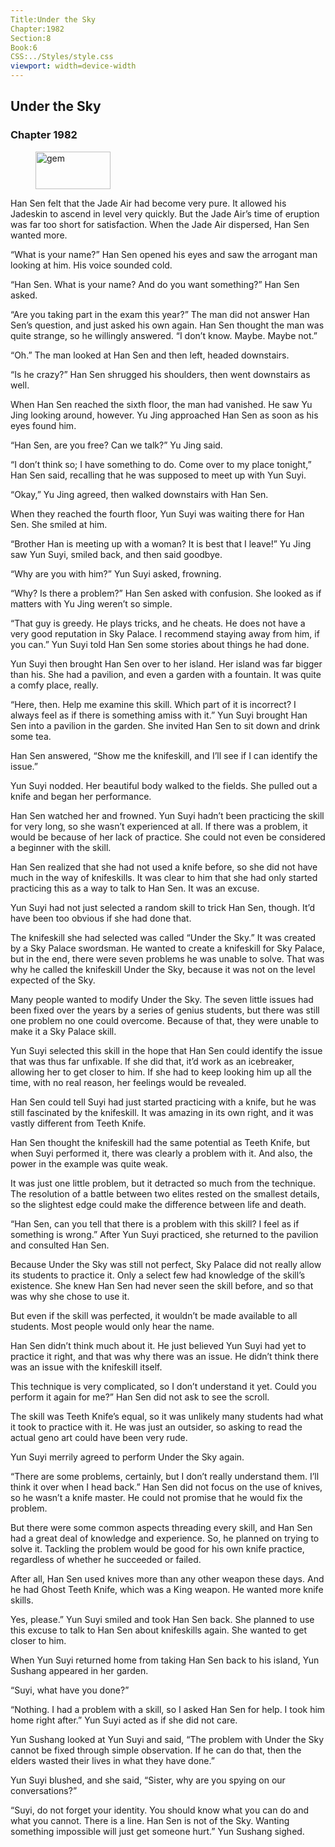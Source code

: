 ```yaml
---
Title:Under the Sky 
Chapter:1982 
Section:8 
Book:6 
CSS:../Styles/style.css 
viewport: width=device-width
---
```

  
## Under the Sky
### Chapter 1982
  
<figure>
	<img src="../Images/gem.gif" alt="gem" id="gem" width="120" height="60" />
</figure>
  

  
Han Sen felt that the Jade Air had become very pure. It allowed his Jadeskin to ascend in level very quickly. But the Jade Air’s time of eruption was far too short for satisfaction. When the Jade Air dispersed, Han Sen wanted more.

“What is your name?” Han Sen opened his eyes and saw the arrogant man looking at him. His voice sounded cold.

“Han Sen. What is your name? And do you want something?” Han Sen asked.

“Are you taking part in the exam this year?” The man did not answer Han Sen’s question, and just asked his own again. Han Sen thought the man was quite strange, so he willingly answered. “I don’t know. Maybe. Maybe not.”

“Oh.” The man looked at Han Sen and then left, headed downstairs.

“Is he crazy?” Han Sen shrugged his shoulders, then went downstairs as well.

When Han Sen reached the sixth floor, the man had vanished. He saw Yu Jing looking around, however. Yu Jing approached Han Sen as soon as his eyes found him.

“Han Sen, are you free? Can we talk?” Yu Jing said.

“I don’t think so; I have something to do. Come over to my place tonight,” Han Sen said, recalling that he was supposed to meet up with Yun Suyi.

“Okay,” Yu Jing agreed, then walked downstairs with Han Sen.

When they reached the fourth floor, Yun Suyi was waiting there for Han Sen. She smiled at him.

“Brother Han is meeting up with a woman? It is best that I leave!” Yu Jing saw Yun Suyi, smiled back, and then said goodbye.

“Why are you with him?” Yun Suyi asked, frowning.

“Why? Is there a problem?” Han Sen asked with confusion. She looked as if matters with Yu Jing weren’t so simple.

“That guy is greedy. He plays tricks, and he cheats. He does not have a very good reputation in Sky Palace. I recommend staying away from him, if you can.” Yun Suyi told Han Sen some stories about things he had done.

Yun Suyi then brought Han Sen over to her island. Her island was far bigger than his. She had a pavilion, and even a garden with a fountain. It was quite a comfy place, really.

“Here, then. Help me examine this skill. Which part of it is incorrect? I always feel as if there is something amiss with it.” Yun Suyi brought Han Sen into a pavilion in the garden. She invited Han Sen to sit down and drink some tea.

Han Sen answered, “Show me the knifeskill, and I’ll see if I can identify the issue.”

Yun Suyi nodded. Her beautiful body walked to the fields. She pulled out a knife and began her performance.

Han Sen watched her and frowned. Yun Suyi hadn’t been practicing the skill for very long, so she wasn’t experienced at all. If there was a problem, it would be because of her lack of practice. She could not even be considered a beginner with the skill.

Han Sen realized that she had not used a knife before, so she did not have much in the way of knifeskills. It was clear to him that she had only started practicing this as a way to talk to Han Sen. It was an excuse.

Yun Suyi had not just selected a random skill to trick Han Sen, though. It’d have been too obvious if she had done that.

The knifeskill she had selected was called “Under the Sky.” It was created by a Sky Palace swordsman. He wanted to create a knifeskill for Sky Palace, but in the end, there were seven problems he was unable to solve. That was why he called the knifeskill Under the Sky, because it was not on the level expected of the Sky.

Many people wanted to modify Under the Sky. The seven little issues had been fixed over the years by a series of genius students, but there was still one problem no one could overcome. Because of that, they were unable to make it a Sky Palace skill.

Yun Suyi selected this skill in the hope that Han Sen could identify the issue that was thus far unfixable. If she did that, it’d work as an icebreaker, allowing her to get closer to him. If she had to keep looking him up all the time, with no real reason, her feelings would be revealed.

Han Sen could tell Suyi had just started practicing with a knife, but he was still fascinated by the knifeskill. It was amazing in its own right, and it was vastly different from Teeth Knife.

Han Sen thought the knifeskill had the same potential as Teeth Knife, but when Suyi performed it, there was clearly a problem with it. And also, the power in the example was quite weak.

It was just one little problem, but it detracted so much from the technique. The resolution of a battle between two elites rested on the smallest details, so the slightest edge could make the difference between life and death.

“Han Sen, can you tell that there is a problem with this skill? I feel as if something is wrong.” After Yun Suyi practiced, she returned to the pavilion and consulted Han Sen.

Because Under the Sky was still not perfect, Sky Palace did not really allow its students to practice it. Only a select few had knowledge of the skill’s existence. She knew Han Sen had never seen the skill before, and so that was why she chose to use it.

But even if the skill was perfected, it wouldn’t be made available to all students. Most people would only hear the name.

Han Sen didn’t think much about it. He just believed Yun Suyi had yet to practice it right, and that was why there was an issue. He didn’t think there was an issue with the knifeskill itself.

This technique is very complicated, so I don’t understand it yet. Could you perform it again for me?” Han Sen did not ask to see the scroll.

The skill was Teeth Knife’s equal, so it was unlikely many students had what it took to practice with it. He was just an outsider, so asking to read the actual geno art could have been very rude.

Yun Suyi merrily agreed to perform Under the Sky again.

“There are some problems, certainly, but I don’t really understand them. I’ll think it over when I head back.” Han Sen did not focus on the use of knives, so he wasn’t a knife master. He could not promise that he would fix the problem.

But there were some common aspects threading every skill, and Han Sen had a great deal of knowledge and experience. So, he planned on trying to solve it. Tackling the problem would be good for his own knife practice, regardless of whether he succeeded or failed.

After all, Han Sen used knives more than any other weapon these days. And he had Ghost Teeth Knife, which was a King weapon. He wanted more knife skills.

Yes, please.” Yun Suyi smiled and took Han Sen back. She planned to use this excuse to talk to Han Sen about knifeskills again. She wanted to get closer to him.

When Yun Suyi returned home from taking Han Sen back to his island, Yun Sushang appeared in her garden.

“Suyi, what have you done?”

“Nothing. I had a problem with a skill, so I asked Han Sen for help. I took him home right after.” Yun Suyi acted as if she did not care.

Yun Sushang looked at Yun Suyi and said, “The problem with Under the Sky cannot be fixed through simple observation. If he can do that, then the elders wasted their lives in what they have done.”

Yun Suyi blushed, and she said, “Sister, why are you spying on our conversations?”

“Suyi, do not forget your identity. You should know what you can do and what you cannot. There is a line. Han Sen is not of the Sky. Wanting something impossible will just get someone hurt.” Yun Sushang sighed.
